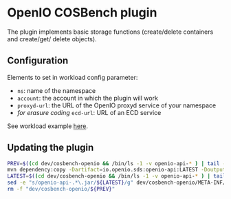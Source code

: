 # OpenIO COSBench plugin

The plugin implements basic storage functions (create/delete containers and create/get/ delete objects).

## Configuration

Elements to set in workload config parameter:

* `ns`: name of the namespace
* `account`: the account in which the plugin will work
* `proxyd-url`: the URL of the OpenIO proxyd service of your namespace
* *for erasure coding* `ecd-url`: URL of an ECD service

See workload example [here](../../release/conf/openio-config-sample.xml).


## Updating the plugin

```bash
PREV=$((cd dev/cosbench-openio && /bin/ls -1 -v openio-api-* ) | tail -n 1)
mvn dependency:copy -Dartifact=io.openio.sds:openio-api:LATEST -DoutputDirectory=dev/cosbench-openio/
LATEST=$((cd dev/cosbench-openio && /bin/ls -1 -v openio-api-* ) | tail -n 1)
sed -e "s/openio-api-.*\.jar/${LATEST}/g" dev/cosbench-openio/META-INF/MANIFEST.MF dev/cosbench-openio/.classpath dev/cosbench-openio/build.properties
rm -f "dev/cosbench-openio/${PREV}"
```

